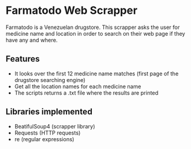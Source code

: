 # Farmatodo Web Scrapper

Farmatodo is a Venezuelan drugstore.
This scrapper asks the user for medicine name and location in order to search on their web page if they have any and where.

## Features

* It looks over the first 12 medicine name matches (first page of the drugstore searching engine)
* Get all the location names for each medicine name
* The scripts returns a .txt file where the results are printed

## Libraries implemented

* BeatifulSoup4 (scrapper library)
* Requests (HTTP requests)
* re (regular expressions)
